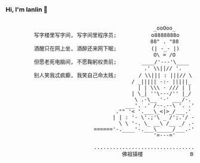 ### Hi, I'm lanlin 👋

<pre>

                                               _ooOoo_
         写字楼里写字间, 写字间里程序员;           o8888888o           程序人员写程序, 又拿程序换酒钱.
                                              88" . "88
         酒醒只在网上坐, 酒醉还来网下眠;           (| -_- |)           酒醉酒醒日复日, 网上网下年复年.
                                               O\ = /O
         但愿老死电脑间, 不愿鞠躬权贵前;        ____/'---'\____        奔驰宝马贵者趣, 公交自行程序员.
                                            .' \\||// '.
         别人笑我忒疯癫, 我笑自己命太贱;       / \\||| : |||// \       不见满街漂亮妹, 哪个归得程序员?
                                        / _||||| -:- |||||_ \
                                          | | \\\ - /// | |
                                        | \_| ''\---/'' |_/ |
                                         \ .-\__ '-' ___/-. /
                                      ___'. .' /--.--\ '. .'__
                                   ."" '< '.___\_<|>_/___.' >' "".
                                  | | : '- \'.;'\ _ /';.'/ -' : | |
                                    \ \ '-. \_ __\ /__ _/ .-' / /
                            ======'-.____'-.___\_____/___.-'____.-'======
                                               '=---='

                            .............................................
                                     佛祖镇楼               BUG辟易
</pre>
 
